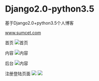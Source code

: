 # Django2.0-python3.5
基于Django2.0+python3.5个人博客

www.sumcet.com

首页
![首页](https://i.loli.net/2018/08/06/5b67b49d7144b.png)

内容
![内容](https://i.loli.net/2018/08/06/5b67b522f0d17.png)

后台
![内容](https://i.loli.net/2018/08/06/5b67b575cf82b.png)

注册登陆页面
![](https://i.loli.net/2018/08/06/5b67b5b63d5c1.png)
![](https://i.loli.net/2018/08/06/5b67b5bd397b9.png)
